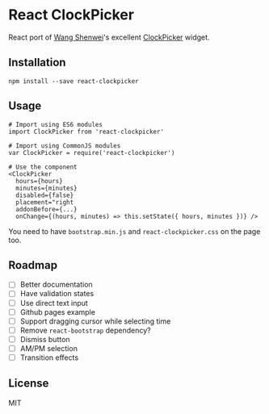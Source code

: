 # React ClockPicker

React port of [Wang Shenwei](https://github.com/weareoutman)'s excellent [ClockPicker](https://github.com/weareoutman/clockpicker) widget.

## Installation

```
npm install --save react-clockpicker
```

## Usage

```
# Import using ES6 modules
import ClockPicker from 'react-clockpicker'

# Import using CommonJS modules
var ClockPicker = require('react-clockpicker')

# Use the component
<ClockPicker
  hours={hours}
  minutes={minutes}
  disabled={false}
  placement="right
  addonBefore={...}
  onChange={(hours, minutes) => this.setState({ hours, minutes })} />
```

You need to have `bootstrap.min.js` and `react-clockpicker.css` on the page too.

## Roadmap

- [ ] Better documentation
- [ ] Have validation states
- [ ] Use direct text input
- [ ] Github pages example
- [ ] Support dragging cursor while selecting time
- [ ] Remove `react-bootstrap` dependency?
- [ ] Dismiss button
- [ ] AM/PM selection
- [ ] Transition effects

## License

MIT
